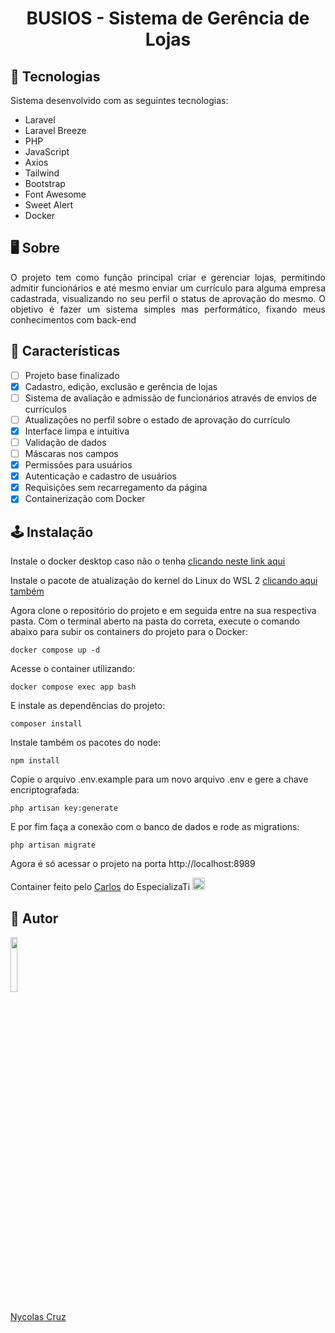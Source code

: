 <h1 align="center">BUSIOS - Sistema de Gerência de Lojas</h1>

## 🚀 Tecnologias

<p>Sistema desenvolvido com as seguintes tecnologias:</p>

- Laravel
- Laravel Breeze
- PHP
- JavaScript
- Axios
- Tailwind
- Bootstrap
- Font Awesome
- Sweet Alert
- Docker

## 🖥️ Sobre

<p align="justify">O projeto tem como função principal criar e gerenciar lojas, permitindo admitir funcionários e até mesmo enviar um currículo para alguma empresa cadastrada, visualizando no seu perfil o status de aprovação do mesmo. O objetivo é fazer um sistema simples mas performático, fixando meus conhecimentos com back-end</p>

## 🔧 Características

- [ ] Projeto base finalizado
- [x] Cadastro, edição, exclusão e gerência de lojas
- [ ] Sistema de avaliação e admissão de funcionários através de envios de currículos
- [ ] Atualizações no perfil sobre o estado de aprovação do currículo
- [x] Interface limpa e intuitiva
- [ ] Validação de dados
- [ ] Máscaras nos campos
- [x] Permissões para usuários
- [x] Autenticação e cadastro de usuários
- [x] Requisições sem recarregamento da página
- [X] Containerização com Docker

## 🕹️ Instalação

Instale o docker desktop caso não o tenha <a href="https://desktop.docker.com/win/main/amd64/Docker%20Desktop%20Installer.exe?utm_source=docker&utm_medium=webreferral&utm_campaign=dd-smartbutton&utm_location=header">clicando neste link aqui</a>

Instale o pacote de atualização do kernel do Linux do WSL 2 <a href="https://wslstorestorage.blob.core.windows.net/wslblob/wsl_update_x64.msi">clicando aqui também</a>

Agora clone o repositório do projeto e em seguida entre na sua respectiva pasta. Com o terminal aberto na pasta do correta, execute o comando abaixo para subir os containers do projeto para o Docker:
````
docker compose up -d
````

Acesse o container utilizando:
````
docker compose exec app bash
````

E instale as dependências do projeto:
````
composer install
````

Instale também os pacotes do node:
````
npm install
````

Copie o arquivo .env.example para um novo arquivo .env e gere a chave encriptografada:
````
php artisan key:generate
````

E por fim faça a conexão com o banco de dados e rode as migrations:
````
php artisan migrate
````

Agora é só acessar o projeto na porta http://localhost:8989

Container feito pelo <a href="https://github.com/carlosfgti">Carlos</a> do EspecializaTi <img src="https://raw.githubusercontent.com/Tarikul-Islam-Anik/Microsoft-Teams-Animated-Emojis/master/Emojis/Smilies/Purple%20Heart.png" alt="PO" width="20" height="20" />

## 🐧 Autor

<a href="https://github.com/NycolasCruz">
    <img src="https://github.com/NycolasCruz.png"  width="15%">
    <p>Nycolas Cruz</p>
</a>

